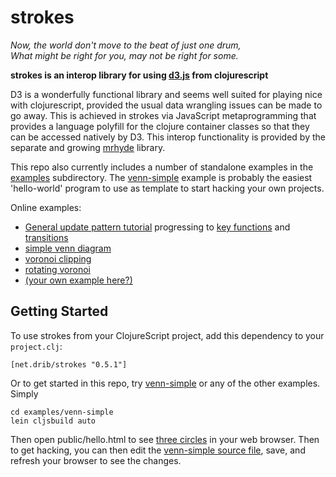 # strokes

*Now, the world don't move to the beat of just one drum,  
What might be right for you, may not be right for some.*

**strokes is an interop library for using [d3.js](http://d3js.org/) from clojurescript**

D3 is a wonderfully functional library and seems well suited for
playing nice with clojurescript, provided the usual data wrangling
issues can be made to go away. This is achieved in strokes via
JavaScript metaprogramming that provides a language polyfill for the
clojure container classes so that they can be accessed natively by D3.
This interop functionality is provided by the separate
and growing [mrhyde](https://github.com/dribnet/mrhyde) library.

This repo also currently includes a number of standalone examples
in the [examples](examples) subdirectory.
The [venn-simple](examples/venn-simple)
example is probably the easiest 'hello-world' program to use as
template to start hacking your own projects.

Online examples:

 * [General update pattern tutorial](http://s.trokes.org/5027817) progressing to [key functions](http://s.trokes.org/5027818) and [transitions](http://s.trokes.org/5027819)
 * [simple venn diagram](http://s.trokes.org/4994892)
 * [voronoi clipping](http://s.trokes.org/4760896)
 * [rotating voronoi](http://s.trokes.org/4744126)
 * [(your own example here?)](http://s.trokes.org/)

## Getting Started 

To use strokes from your ClojureScript project, 
add this dependency to your `project.clj`:

    [net.drib/strokes "0.5.1"]

Or to get started in this repo, try [venn-simple](examples/venn-simple) 
or any of the other examples. Simply 

```
cd examples/venn-simple
lein cljsbuild auto
```

Then open public/hello.html to see [three circles](http://s.trokes.org/4994892) in your web browser. Then to get hacking, you can then edit the [venn-simple source file](examples/venn-simple/src/cljs/venn-simple.cljs), save, and refresh your browser to see the changes.
